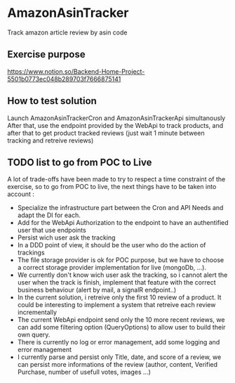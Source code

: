 # AmazonAsinTracker
Track amazon article review by asin code

## Exercise purpose

https://www.notion.so/Backend-Home-Project-5501b0773ec048b289703f7666875141

## How to test solution
Launch  AmazonAsinTrackerCron and AmazonAsinTrackerApi simultanously
After that, use the endpoint provided by the WebApi to track products, and after that to get product tracked reviews (just wait 1 minute between tracking and retreive reviews)

## TODO list to go from POC to Live
A lot of trade-offs have been made to try to respect a time constraint of the exercise, so to go from POC to live, the next things have to be taken into account :

  * Specialize the infrastructure part between the Cron and API Needs and adapt the DI for each.
  * Add for the WebApi Authorization to the endpoint to have an authentified user that use endpoints
  * Persist wich user ask the tracking
  * In a DDD point of view, it should be the user who do the action of trackings
  * The file storage provider is ok for POC purpose, but we have to choose a correct storage provider implementation for live (mongoDb, ...).
  * We currently don't know wich user ask the tracking, so i cannot alert the user when the track is finish, implement that feature with the correct business behaviour (alert by mail, a signalR endpoint..)
  * In the current solution, i retreive only the first 10 review of a product. It could be interesting to implement a system that retreive each review incrementally
  * The current WebApi endpoint send only the 10 more recent reviews, we can add some filtering option (QueryOptions) to allow user to build their own query.
  * There is currently no log or error management, add some logging and error management
  * I currently parse and persist only Title, date, and score of a review, we can persist more informations of the review (author, content, Verified Purchase, number of usefull votes, images ...)

